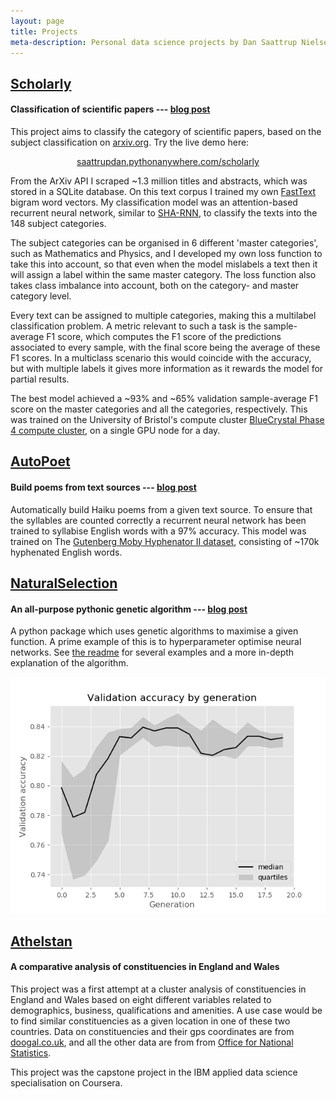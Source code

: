 ```yaml
---
layout: page
title: Projects
meta-description: Personal data science projects by Dan Saattrup Nielsen, involving classification of scientific papers, counting syllables in English words, implementing genetic algorithms to evolve neural networks, and performing a cluster analysis of constituencies in England and Wales.
---
```


## [Scholarly](https://github.com/saattrupdan/scholarly)
#### Classification of scientific papers --- [blog post](https://saattrupdan.github.io/2020-01-21-scholarly/)

This project aims to classify the category of scientific papers, based on the subject classification on [arxiv.org](https://arxiv.org). Try the live demo here:

<center>
  <a href="https://saattrupdan.pythonanywhere.com/scholarly">
    saattrupdan.pythonanywhere.com/scholarly
  </a>
</center>

From the ArXiv API I scraped ~1.3 million titles and abstracts, which was stored in a SQLite database. On this text corpus I trained my own [FastText](https://fasttext.cc/) bigram word vectors. My classification model was an attention-based recurrent neural network, similar to [SHA-RNN](https://arxiv.org/abs/1911.11423), to classify the texts into the 148 subject categories.

The subject categories can be organised in 6 different 'master categories', such as Mathematics and Physics, and I developed my own loss function to take this into account, so that even when the model mislabels a text then it will assign a label within the same master category. The loss function also takes class imbalance into account, both on the category- and master category level.

Every text can be assigned to multiple categories, making this a multilabel classification problem. A metric relevant to such a task is the sample-average F1 score, which computes the F1 score of the predictions associated to every sample, with the final score being the average of these F1 scores. In a multiclass scenario this would coincide with the accuracy, but with multiple labels it gives more information as it rewards the model for partial results.

The best model achieved a ~93% and ~65% validation sample-average F1 score on the master categories and all the categories, respectively. This was trained on the University of Bristol's compute cluster [BlueCrystal Phase 4 compute cluster](https://www.acrc.bris.ac.uk/acrc/phase4.htm), on a single GPU node for a day.


## [AutoPoet](https://github.com/saattrupdan/autopoet)
#### Build poems from text sources --- [blog post](https://saattrupdan.github.io/2019-11-11-syllables/)

Automatically build Haiku poems from a given text source. To ensure that the syllables are counted correctly a recurrent neural network has been trained to syllabise English words with a 97% accuracy. This model was trained on The [Gutenberg Moby Hyphenator II dataset](http://onlinebooks.library.upenn.edu/webbin/gutbook/lookup?num=3204), consisting of ~170k hyphenated English words.


## [NaturalSelection](https://github.com/saattrupdan/naturalselection)
#### An all-purpose pythonic genetic algorithm --- [blog post](https://saattrupdan.github.io/2019-09-07-naturalselection/)

A python package which uses genetic algorithms to maximise a given function. A prime example of this is to hyperparameter optimise neural networks. See [the readme](https://github.com/saattrupdan/naturalselection/blob/master/README.md) for several examples and a more in-depth explanation of the algorithm.

![Image showing an example of the evolution of a population](/img/fashion_mnist.png)


## [Athelstan](https://github.com/saattrupdan/athelstan)
#### A comparative analysis of constituencies in England and Wales

This project was a first attempt at a cluster analysis of constituencies in England and Wales based on eight different variables related to demographics, business, qualifications and amenities. A use case would be to find similar constituencies as a given location in one of these two countries. Data on constituencies and their gps coordinates are from [doogal.co.uk](https://www.doogal.co.uk), and all the other data are from from [Office for National Statistics](https://www.ons.gov.uk).

This project was the capstone project in the IBM applied data science specialisation on Coursera.
